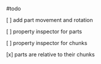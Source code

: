 #todo

[ ] add part movement and rotation

[ ] property inspector for parts

[ ] property inspector for chunks

[x] parts are relative to their chunks